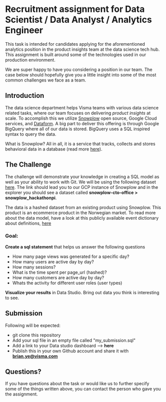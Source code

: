 # Recruitment assignment for Data Scientist / Data Analyst / Analytics Engineer
This task is intended for candidates applying for the aforementioned analytics position in the product insights team at the data science tech hub. This assignment is built around some of the technologies used in our production environment.

We are super happy to have you considering a position in our team. The case below should hopefully give you a little insight into some of the most common challenges we face as a team.

## Introduction
The data science department helps Visma teams with various data science related tasks, where our team focuses on delivering *product insights* at scale. To accomplish this we utilize [Snowplow](https://github.com/snowplow) open source, Google Cloud services, and [Dataform](https://dataform.co/). A big part to deliver this offering is through Google BigQuery where all of our data is stored. BigQuery uses a SQL inspired syntax to query the data.

What is Snowplow? All in all, it is a service that tracks, collects and stores behavioral data in a database (read more [here](https://snowplowanalytics.com/)).

## The Challenge
The challenge will demonstrate your knowledge in creating a SQL model as well as your ability to work with Git. We will be using the following dataset [here](https://console.cloud.google.com/bigquery?authuser=0&project=snowplow-cto-office). The link should lead you to our GCP instance of Snowplow and in the explorer you should see a dataset called **snowplow-cto-office > snowplow_hackathonpi**. 

The data is a hashed dataset from an existing product using Snowplow. This product is an ecommerce product in the Norwegian market. To read more about the data model, have a look at this publicly available event dictionary about definitions, [here](https://docs.google.com/spreadsheets/d/1G_Xqdj3qo8MqD5T_YAoMjYGPD380FrqkNbvYBlIkF-A)

### Goal:
**Create a sql statement** that helps us answer the following questions
- How many page views was generated for a specific day?
- How many users are active day by day?
- How many sessions?
- What is the time spent per page_url (hashed)?
- How many customers are active day by day?
- Whats the activity for different user roles (user types)

**Visualize your results** in Data Studio. Bring out data you think is interesting to see.

## Submission
Following will be expected:
- git clone this repository
- Add your sql file in an empty file called "my_submission.sql"
- Add a link to your Data studio dashboard --> **here**
- Publish this in your own Github account and share it with **brian.ye@visma.com**

## Questions?
If you have questions about the task or would like us to further specify some of the things written above, you can contact the person who gave you the assignment.
